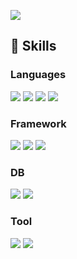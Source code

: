 <a href="https://kihyun1998.github.io/" target="_blank"><img src="https://img.shields.io/badge/Blog-181717?style=flat-square&logo=github&logoColor=white"/></a>

## 🦾 Skills

### Languages

<img src="https://img.shields.io/badge/golang-00ADD8?style=flat-square&logo=go&logoColor=white"/> <img src="https://img.shields.io/badge/csharp-512BD4?style=flat-square&logo=csharp&logoColor=white"/> <img src="https://img.shields.io/badge/python-3776AB?style=flat-square&logo=python&logoColor=white"/> <img src="https://img.shields.io/badge/javascript-F7DF1E?style=flat-square&logo=javascript&logoColor=black"/>


### Framework

<img src="https://img.shields.io/badge/flutter-02569B?style=flat-square&logo=flutter&logoColor=white"/> <img src="https://img.shields.io/badge/gRPC-00ADD8?style=flat-square&logo=go&logoColor=white"/> <img src="https://img.shields.io/badge/react-1e1e1e?style=flat-square&logo=react&logoColor=61DAFB"/>

### DB

<img src="https://img.shields.io/badge/postgresql-4169E1?style=flat-square&logo=postgresql&logoColor=white"/> <img src="https://img.shields.io/badge/mongodb-47A248?style=flat-square&logo=mongodb&logoColor=white"/>

### Tool

<img src="https://img.shields.io/badge/jira-0052CC?style=flat-square&logo=jira&logoColor=white"/> <img src="https://img.shields.io/badge/GitHub_Actions-#2088FF?style=flat-square&logo=githubactions&logoColor=white"/>


<!--
**kihyun1998/kihyun1998** is a ✨ _special_ ✨ repository because its `README.md` (this file) appears on your GitHub profile.

Here are some ideas to get you started:

- 🔭 I’m currently working on ...
- 🌱 I’m currently learning ...
- 👯 I’m looking to collaborate on ...
- 🤔 I’m looking for help with ...
- 💬 Ask me about ...
- 📫 How to reach me: ...
- 😄 Pronouns: ...
- ⚡ Fun fact: ...
-->
